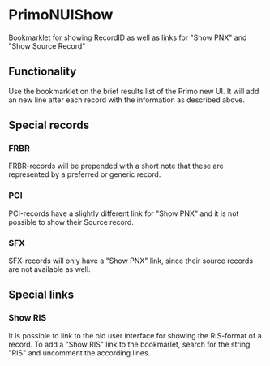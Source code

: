 # PrimoNUIShow
Bookmarklet for showing RecordID as well as links for "Show PNX" and "Show Source Record"

## Functionality
Use the bookmarklet on the brief results list of the Primo new UI. It will add an
new line after each record with the information as described above.

## Special records

### FRBR
FRBR-records will be prepended with a short note that these are represented by
a preferred or generic record.

### PCI
PCI-records have a slightly different link for "Show PNX" and it is not possible to show
their Source record.

### SFX
SFX-records will only have a "Show PNX" link, since their source records are not
available as well.

## Special links

### Show RIS
It is possible to link to the old user interface for showing the RIS-format of a
record. To add a "Show RIS" link to the bookmarlet, search for the string "RIS" and
uncomment the according lines.
